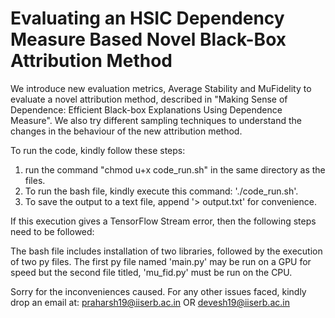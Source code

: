 
# Evaluating an HSIC Dependency Measure Based Novel Black-Box Attribution Method

We introduce new evaluation metrics, Average Stability and MuFidelity to evaluate
a novel attribution method, described in "Making Sense of Dependence: Efficient 
Black-box Explanations Using Dependence Measure". We also try different sampling 
techniques to understand the changes in the behaviour of the new attribution method.

To run the code, kindly follow these steps:
1. run the command "chmod u+x code_run.sh" in the same directory as the files.
2. To run the bash file, kindly execute this command: './code_run.sh'.
3. To save the output to a text file, append '> output.txt' for convenience.

If this execution gives a TensorFlow Stream error, then the following steps need
to be followed:

The bash file includes installation of two libraries, followed by the execution of two py files.
The first py file named 'main.py' may be run on a GPU for speed but the second file
titled, 'mu_fid.py' must be run on the CPU.

Sorry for the inconveniences caused.
For any other issues faced, kindly drop an email at:
praharsh19@iiserb.ac.in OR devesh19@iiserb.ac.in
